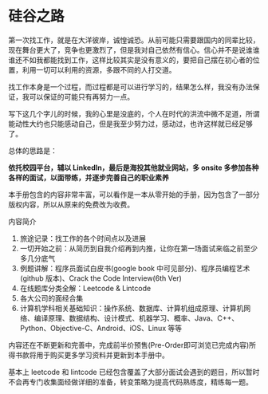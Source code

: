 硅谷之路
=======

第一次找工作，就是在大洋彼岸，诚惶诚恐。从前可能只需要跟国内的同辈比较，现在舞台更大了，竞争也更激烈了，但是我对自己依然有信心。信心并不是说谁谁谁还不如我都能找到工作，这样比较其实是没有意义的，要把自己摆在初心者的位置，利用一切可以利用的资源，多跟不同的人打交道。

找工作本身是一个过程，而过程都是可以进行学习的，结果怎么样，我没有办法保证，我可以保证的可能只有再努力一点。

写下这几个字儿的时候，我的心里是没底的，个人在时代的洪流中微不足道，所谓能动性大约也只能感动自己，但是我至少努力过，感动过，也许这样就已经足够了。

总体的思路是：

**依托校园平台，辅以 LinkedIn，最后是海投其他就业网站，多 onsite 多参加各种各样的面试，以面带练，并逐步完善自己的职业素养**

本手册包含的内容非常丰富，可以看作是一本从零开始的手册，因为包含了一部分版权内容，所以从原来的免费改为收费。

内容简介

1. 旅途记录：找工作的各个时间点以及进展
2. 一切开始之前：从简历到自我介绍再到内推，让你在第一场面试来临之前至少多几分底气
3. 例题讲解：程序员面试白皮书(google book 中可见部分)、程序员编程艺术(github 版本)、Crack the Code Interview(6th Ver)
4. 在线题库分类全解：Leetcode & Lintcode
5. 各大公司的面经合集
6. 计算机学科相关基础知识：操作系统、数据库、计算机组成原理、计算机网络、编译原理、数据结构、设计模式、机器学习、概率、Java、C++、Python、Objective-C、Android、iOS、Linux 等等

内容还在不断更新和完善中，完成前半价预售(Pre-Order即可浏览已完成内容)所得书款将用于购买更多学习资料并更新到本手册中。

基本上 leetcode 和 lintcode 已经包含覆盖了大部分面试会遇到的题目，所以暂时不会再专门收集面经做详细的准备，转变策略为提高代码熟练度，精练每一题。
